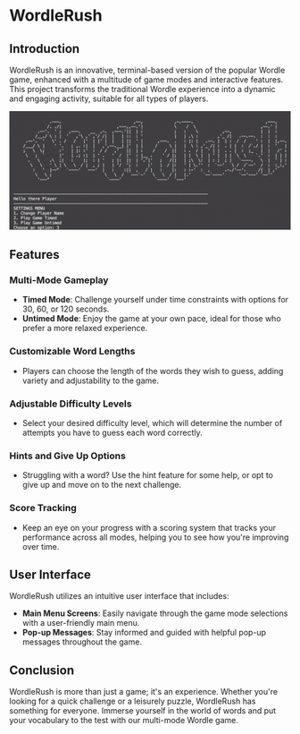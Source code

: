 # WordleRush

## Introduction

WordleRush is an innovative, terminal-based version of the popular Wordle game, enhanced with a multitude of game modes and interactive features. This project transforms the traditional Wordle experience into a dynamic and engaging activity, suitable for all types of players.

<img src="./data/WordleRush.png">

## Features

### Multi-Mode Gameplay

- **Timed Mode**: Challenge yourself under time constraints with options for 30, 60, or 120 seconds.
- **Untimed Mode**: Enjoy the game at your own pace, ideal for those who prefer a more relaxed experience.

### Customizable Word Lengths

- Players can choose the length of the words they wish to guess, adding variety and adjustability to the game.

### Adjustable Difficulty Levels

- Select your desired difficulty level, which will determine the number of attempts you have to guess each word correctly.

### Hints and Give Up Options

- Struggling with a word? Use the hint feature for some help, or opt to give up and move on to the next challenge.

### Score Tracking

- Keep an eye on your progress with a scoring system that tracks your performance across all modes, helping you to see how you're improving over time.

## User Interface

WordleRush utilizes an intuitive user interface that includes:

- **Main Menu Screens**: Easily navigate through the game mode selections with a user-friendly main menu.
- **Pop-up Messages**: Stay informed and guided with helpful pop-up messages throughout the game.

## Conclusion

WordleRush is more than just a game; it's an experience. Whether you're looking for a quick challenge or a leisurely puzzle, WordleRush has something for everyone. Immerse yourself in the world of words and put your vocabulary to the test with our multi-mode Wordle game.

